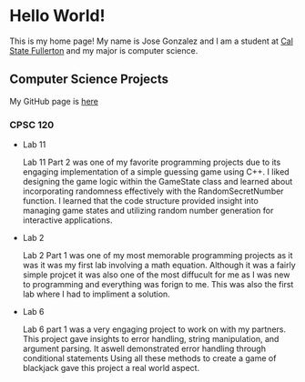 # Hello World!

This is my home page! My name is Jose Gonzalez and I am a student at [Cal State Fullerton](http://www.fullerton.edu/) and my major is computer science.

## Computer Science Projects

My GitHub page is [here](http://github.com/gonzalezjose811)

### CPSC 120

* Lab 11

    Lab 11 Part 2 was one of my favorite programming projects due to its engaging implementation of a simple guessing game using C++. I liked designing the game logic within the GameState class and learned about incorporating randomness effectively with the RandomSecretNumber function. I learned that the code structure provided insight into managing game states and utilizing random number generation for interactive applications.

* Lab 2

    Lab 2 Part 1 was one of my most memorable programming projects as it was it was my first lab involving a math equation. Although it was a fairly simple projcet it was also one of the most diffucult for me as I was new to programming and everything was forign to me. This was also the first lab where I had to impliment a solution.

* Lab 6

    Lab 6 part 1 was a very engaging project to work on with my partners. This project gave insights to error handling, string manipulation, and argument parsing. It aswell demonstrated error handling through conditional statements Using all these methods to create a game of blackjack gave this project a real world aspect.
    
